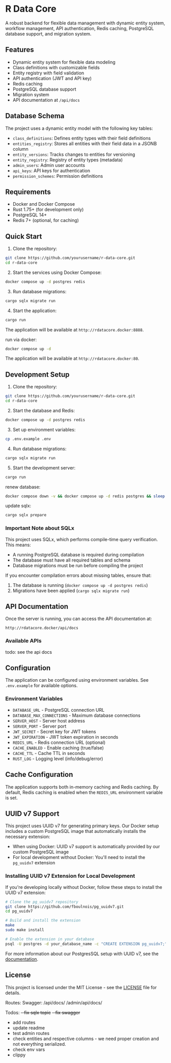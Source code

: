 # R Data Core

A robust backend for flexible data management with dynamic entity system, workflow management, API authentication, Redis caching, PostgreSQL database support, and migration system.

## Features

- Dynamic entity system for flexible data modeling
- Class definitions with customizable fields
- Entity registry with field validation
- API authentication (JWT and API key)
- Redis caching
- PostgreSQL database support
- Migration system
- API documentation at `/api/docs`

## Database Schema

The project uses a dynamic entity model with the following key tables:

- `class_definitions`: Defines entity types with their field definitions
- `entities_registry`: Stores all entities with their field data in a JSONB column
- `entity_versions`: Tracks changes to entities for versioning
- `entity_registry`: Registry of entity types (metadata)
- `admin_users`: Admin user accounts
- `api_keys`: API keys for authentication
- `permission_schemes`: Permission definitions

## Requirements

- Docker and Docker Compose
- Rust 1.75+ (for development only)
- PostgreSQL 14+
- Redis 7+ (optional, for caching)

## Quick Start

1. Clone the repository:
```bash
git clone https://github.com/yourusername/r-data-core.git
cd r-data-core
```

2. Start the services using Docker Compose:
```bash
docker compose up -d postgres redis
```

3. Run database migrations:
```bash
cargo sqlx migrate run
```

4. Start the application:
```bash
cargo run
```

The application will be available at `http://rdatacore.docker:8888`.

run via docker:
```bash
docker compose up -d
```

The application will be available at `http://rdatacore.docker:80`.

## Development Setup

1. Clone the repository:
```bash
git clone https://github.com/yourusername/r-data-core.git
cd r-data-core
```

2. Start the database and Redis:
```bash
docker compose up -d postgres redis
```

3. Set up environment variables:
```bash
cp .env.example .env
```

4. Run database migrations:
```bash
cargo sqlx migrate run
```

5. Start the development server:
```bash
cargo run
```


renew database:
```bash
docker compose down -v && docker compose up -d redis postgres && sleep 7 && cargo sqlx migrate run
```

update sqlx:
```bash
cargo sqlx prepare
```


### Important Note about SQLx

This project uses SQLx, which performs compile-time query verification. This means:
- A running PostgreSQL database is required during compilation
- The database must have all required tables and schema
- Database migrations must be run before compiling the project

If you encounter compilation errors about missing tables, ensure that:
1. The database is running (`docker compose up -d postgres redis`)
2. Migrations have been applied (`cargo sqlx migrate run`)

## API Documentation

Once the server is running, you can access the API documentation at:
```
http://rdatacore.docker/api/docs
```

### Available APIs

todo: see the api docs

## Configuration

The application can be configured using environment variables. See `.env.example` for available options.

### Environment Variables

- `DATABASE_URL` - PostgreSQL connection URL
- `DATABASE_MAX_CONNECTIONS` - Maximum database connections
- `SERVER_HOST` - Server host address
- `SERVER_PORT` - Server port
- `JWT_SECRET` - Secret key for JWT tokens
- `JWT_EXPIRATION` - JWT token expiration in seconds
- `REDIS_URL` - Redis connection URL (optional)
- `CACHE_ENABLED` - Enable caching (true/false)
- `CACHE_TTL` - Cache TTL in seconds
- `RUST_LOG` - Logging level (info/debug/error)

## Cache Configuration

The application supports both in-memory caching and Redis caching. By default, Redis caching is enabled when the `REDIS_URL` environment variable is set.

## UUID v7 Support

This project uses UUID v7 for generating primary keys. Our Docker setup includes a custom PostgreSQL image that automatically installs the necessary extension:

- When using Docker: UUID v7 support is automatically provided by our custom PostgreSQL image
- For local development without Docker: You'll need to install the `pg_uuidv7` extension

### Installing UUID v7 Extension for Local Development

If you're developing locally without Docker, follow these steps to install the UUID v7 extension:

```bash
# Clone the pg_uuidv7 repository
git clone https://github.com/fboulnois/pg_uuidv7.git
cd pg_uuidv7

# Build and install the extension
make
sudo make install

# Enable the extension in your database
psql -U postgres -d your_database_name -c "CREATE EXTENSION pg_uuidv7;"
```

For more information about our PostgresSQL setup with UUID v7, see the [documentation](./docker/postgres/README.md).

## License

This project is licensed under the MIT License - see the [LICENSE](LICENSE) file for details. 


Routes:
Swagger:
/api/docs/
/admin/api/docs/


Todos:
~~- fix sqlx topic~~
~~- fix swagger~~
- add routes
- update readme
- test admin routes
- check entities and respective columns - we need proper creation and not everything serialized.
- check env vars
- clippy